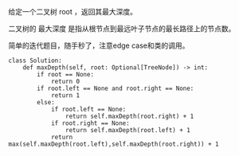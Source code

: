 给定一个二叉树 root ，返回其最大深度。

二叉树的 最大深度 是指从根节点到最远叶子节点的最长路径上的节点数。

简单的迭代题目，随手秒了，注意edge case和类的调用。

```
class Solution:
    def maxDepth(self, root: Optional[TreeNode]) -> int:
        if root == None:
            return 0
        if root.left == None and root.right == None:
            return 1
        else:
            if root.left == None:
                return self.maxDepth(root.right) + 1
            if root.right == None:
                return self.maxDepth(root.left) + 1
            return max(self.maxDepth(root.left),self.maxDepth(root.right)) + 1
```